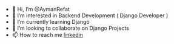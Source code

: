 - 👋 Hi, I’m @AymanRefat
- 👀 I’m interested in Backend Development ( Django Developer )
- 🌱 I’m currently learning Django 
- 💞️ I’m looking to collaborate on Django Projects
- 📫 How to reach me [linkedin](https://www.linkedin.com/in/ayman-refat-9a7214213/)

<!---
AymanRefat/AymanRefat is a ✨ special ✨ repository because its `README.md` (this file) appears on your GitHub profile.
You can click the Preview link to take a look at your changes.
--->
